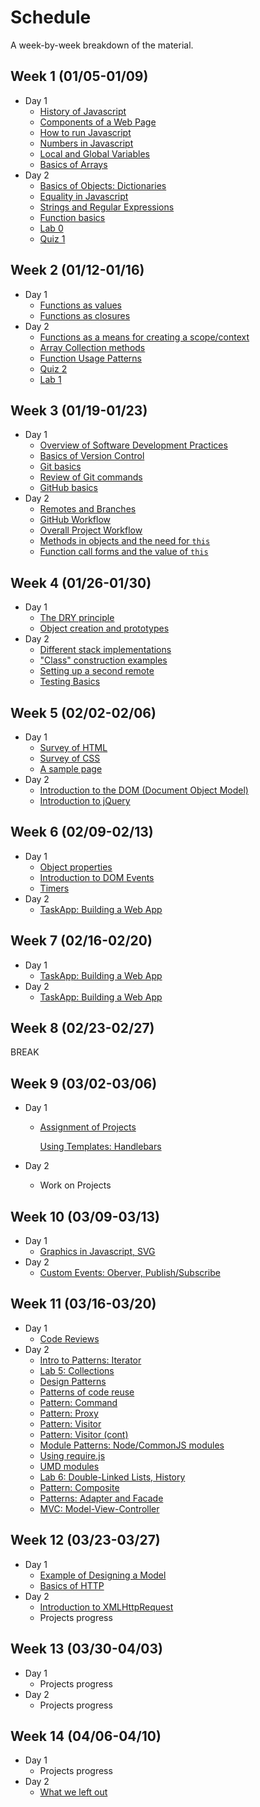 # Schedule

A week-by-week breakdown of the material.

## Week  1 (01/05-01/09)

- Day 1
    - [History of Javascript](notes/history.md)
    - [Components of a Web Page](notes/page_components.md)
    - [How to run Javascript](notes/how_to_run.md)
    - [Numbers in Javascript](notes/numbers.md)
    - [Local and Global Variables](notes/local_vs_global.md)
    - [Basics of Arrays](notes/array_basics.md)
- Day 2
    - [Basics of Objects: Dictionaries](notes/object_basics.md)
    - [Equality in Javascript](notes/equality.md)
    - [Strings and Regular Expressions](notes/strings_and_re.md)
    - [Function basics](notes/functions_basic.md)
    - [Lab 0](labs/0.md)
    - [Quiz 1](https://moodle.hanover.edu/mod/quiz/view.php?id=32970)

## Week  2 (01/12-01/16)

- Day 1
    - [Functions as values](notes/function_values.md)
    - [Functions as closures](notes/function_closures.md)
- Day 2
    - [Functions as a means for creating a scope/context](notes/functions_for_scope.md)
    - [Array Collection methods](notes/array_collection_methods.md)
    - [Function Usage Patterns](notes/function_usage_patterns.md)
    - [Quiz 2](https://moodle.hanover.edu/mod/quiz/view.php?id=33676)
    - [Lab 1](labs/1.md)

## Week  3 (01/19-01/23)

- Day 1
    - [Overview of Software Development Practices](notes/dev_overview.md)
    - [Basics of Version Control](notes/git_version_control.md)
    - [Git basics](notes/git_basics.md)
    - [Review of Git commands](notes/git_commands_review.md)
    - [GitHub basics](notes/github_basics.md)
- Day 2
    - [Remotes and Branches](notes/git_remotes_branches.md)
    - [GitHub Workflow](notes/github_workflow.md)
    - [Overall Project Workflow](notes/project_workflow.md)
    - [Methods in objects and the need for `this`](notes/object_methods.md)
    - [Function call forms and the value of `this`](notes/function_calls_and_this.md)

## Week  4 (01/26-01/30)

- Day 1
    - [The DRY principle](notes/dry.md)
    - [Object creation and prototypes](notes/object_creation_prototypes.md)
- Day 2
    - [Different stack implementations](notes/stack_various.md)
    - ["Class" construction examples](notes/class_construction.md)
    - [Setting up a second remote](notes/second_remote.md)
    - [Testing Basics](notes/testing_basics.md)

## Week  5 (02/02-02/06)

- Day 1
    - [Survey of HTML](notes/html_survey.md)
    - [Survey of CSS](notes/css_survey.md)
    - [A sample page](notes/sample_page.md)
- Day 2
    - [Introduction to the DOM (Document Object Model)](notes/dom_intro.md)
    - [Introduction to jQuery](notes/jquery_intro.md)

## Week  6 (02/09-02/13)

- Day 1
    - [Object properties](notes/object_properties.md)
    - [Introduction to DOM Events](notes/events_intro.md)
    - [Timers](notes/events_timers.md)
- Day 2
    - [TaskApp: Building a Web App](notes/taskapp_setup.md)

## Week  7 (02/16-02/20)

- Day 1
    - [TaskApp: Building a Web App](notes/taskapp_setup.md)
- Day 2
    - [TaskApp: Building a Web App](notes/taskapp_setup.md)

## Week  8 (02/23-02/27)

BREAK

## Week  9 (03/02-03/06)

- Day 1
    - [Assignment of Projects](notes/project_descriptions.md)

      [Using Templates: Handlebars](notes/templates.md)

- Day 2
    - Work on Projects

## Week 10 (03/09-03/13)

- Day 1
    - [Graphics in Javascript, SVG](notes/graphics.md)
- Day 2
    - [Custom Events: Oberver, Publish/Subscribe](notes/custom_events.md)

## Week 11 (03/16-03/20)

- Day 1
    - [Code Reviews](notes/code_reviews.md)
- Day 2
    - [Intro to Patterns: Iterator](notes/patterns_iterator.md)
    - [Lab 5: Collections](labs/5.md)
    - [Design Patterns](notes/design_patterns.md)
    - [Patterns of code reuse](notes/code_reuse.md)
    - [Pattern: Command](notes/patterns_command.md)
    - [Pattern: Proxy](notes/patterns_proxy.md)
    - [Pattern: Visitor](notes/patterns_visitor.md)
    - [Pattern: Visitor (cont)](notes/patterns_visitor.md)
    - [Module Patterns: Node/CommonJS modules](notes/pattern_modules.md)
    - [Using require.js](notes/requirejs.md)
    - [UMD modules](notes/umd.md)
    - [Lab 6: Double-Linked Lists, History](labs/6.md)
    - [Pattern: Composite](notes/patterns_composite.md)
    - [Patterns: Adapter and Facade](notes/patterns_adapter_facade.md)
    - [MVC: Model-View-Controller](notes/pattern_mvc.md)

## Week 12 (03/23-03/27)

- Day 1
    - [Example of Designing a Model](notes/design_example.md)
    - [Basics of HTTP](notes/http_intro.md)
- Day 2
    - [Introduction to XMLHttpRequest](notes/xhr_intro.md)
    - Projects progress

## Week 13 (03/30-04/03)

- Day 1
    - Projects progress
- Day 2
    - Projects progress

## Week 14 (04/06-04/10)

- Day 1
    - Projects progress
- Day 2
    - [What we left out](notes/left_out.md)
